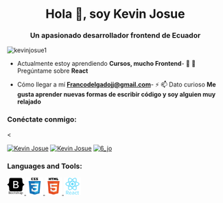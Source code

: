 <h1 align="center">Hola 👋, soy Kevin Josue</h1><h3 align="center">Un apasionado desarrollador frontend de Ecuador</h3><p align="left"> <img src="https://komarev.com/ghpvc/?username=kevinjosue1&label=Profile%20views&color=0e75b6&style=flat" alt="kevinjosue1" /> </p>




- Actualmente estoy aprendiendo **Cursos, mucho Frontend**- 🌱 💬 Pregúntame sobre **React**



- Cómo llegar a mí **Francodelgadojj@gmail.com**- ⚡ 📫 Dato curioso **Me gusta aprender nuevas formas de escribir código y soy alguien muy relajado**



<h3 align="left">Conéctate conmigo:</h3><
<p align="left">
<a href="https://linkedin.com/in/kevin josue" target="blank"><img align="center" src="https://raw.githubusercontent.com/rahuldkjain/github-profile-readme-generator/master/src/images/icons/Social/linked-in-alt.svg" alt="Kevin Josue" height="30" width="40" /></a>
<a href="https://fb.com/kevin josue" target="blank"><img align="center" src="https://raw.githubusercontent.com/rahuldkjain/github-profile-readme-generator/master/src/images/icons/Social/facebook.svg" alt="Kevin Josue" height="30" width="40" /></a>
<a href="https://instagram.com/6_jo" target="blank"><img align="center" src="https://raw.githubusercontent.com/rahuldkjain/github-profile-readme-generator/master/src/images/icons/Social/instagram.svg" alt="6_jo" height="30" width="40" /></a>
</p><h3 align="left">Languages and Tools:</h3>


<p align="left"> <a href="https://getbootstrap.com" target="_blank" rel="noreferrer"> <img src="https://raw.githubusercontent.com/devicons/devicon/master/icons/bootstrap/bootstrap-plain-wordmark.svg" alt="bootstrap" width="40" height="40"/> </a> <a href="https://www.w3schools.com/css/" target="_blank" rel="noreferrer"> <img src="https://raw.githubusercontent.com/devicons/devicon/master/icons/css3/css3-original-wordmark.svg" alt="css3" width="40" height="40"/> </a> <a href="https://www.w3.org/html/" target="_blank" rel="noreferrer"> <img src="https://raw.githubusercontent.com/devicons/devicon/master/icons/html5/html5-original-wordmark.svg" alt="html5" width="40" height="40"/> </a> <a href="https://reactjs.org/" target="_blank" rel="noreferrer"> <img src="https://raw.githubusercontent.com/devicons/devicon/master/icons/react/react-original-wordmark.svg" alt="react" width="40" height="40"/> </a> </p>
